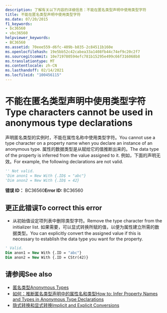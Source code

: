 ```yaml
---
description: 了解有关以下内容的详细信息：不能在匿名类型声明中使用类型字符
title: 不能在匿名类型声明中使用类型字符
ms.date: 07/20/2015
f1_keywords:
- bc36560
- vbc36560
helpviewer_keywords:
- BC36560
ms.assetid: 70eee559-d6fc-409b-b835-2c84511b160e
ms.openlocfilehash: 19e5bb52c42cabea33a1408fb44c74ef9c20c2f7
ms.sourcegitcommit: 10e719780594efc781b15295e499c66f316068b8
ms.translationtype: MT
ms.contentlocale: zh-CN
ms.lasthandoff: 02/14/2021
ms.locfileid: "100456115"
---
```

# <a name="type-characters-cannot-be-used-in-anonymous-type-declarations"></a><span data-ttu-id="133f1-103">不能在匿名类型声明中使用类型字符</span><span class="sxs-lookup"><span data-stu-id="133f1-103">Type characters cannot be used in anonymous type declarations</span></span>

<span data-ttu-id="133f1-104">声明匿名类型的实例时，不能在属性名称中使用类型字符。</span><span class="sxs-lookup"><span data-stu-id="133f1-104">You cannot use a type character on a property name when you declare an instance of an anonymous type.</span></span> <span data-ttu-id="133f1-105">属性的数据类型是从赋给它的值推断出来的。</span><span class="sxs-lookup"><span data-stu-id="133f1-105">The data type of the property is inferred from the value assigned to it.</span></span> <span data-ttu-id="133f1-106">例如，下面的声明无效。</span><span class="sxs-lookup"><span data-stu-id="133f1-106">For example, the following declarations are not valid.</span></span>  
  
```vb  
'' Not valid.  
'Dim anon1 = New With {.ID$ = "abc"}  
'Dim anon2 = New With {.ID$ = 42}  
```  
  
 <span data-ttu-id="133f1-107">**错误 ID：** BC36560</span><span class="sxs-lookup"><span data-stu-id="133f1-107">**Error ID:** BC36560</span></span>  
  
## <a name="to-correct-this-error"></a><span data-ttu-id="133f1-108">更正此错误</span><span class="sxs-lookup"><span data-stu-id="133f1-108">To correct this error</span></span>  
  
- <span data-ttu-id="133f1-109">从初始值设定项列表中删除类型字符。</span><span class="sxs-lookup"><span data-stu-id="133f1-109">Remove the type character from the initializer list.</span></span> <span data-ttu-id="133f1-110">如果需要，可以显式转换所赋的值，以便为属性建立所需的数据类型。</span><span class="sxs-lookup"><span data-stu-id="133f1-110">You can explicitly convert the assigned value if this is necessary to establish the data type you want for the property.</span></span>  
  
```vb  
' Valid.  
Dim anon1 = New With {.ID = "abc"}  
Dim anon2 = New With {.ID = CStr(42)}  
```  
  
## <a name="see-also"></a><span data-ttu-id="133f1-111">请参阅</span><span class="sxs-lookup"><span data-stu-id="133f1-111">See also</span></span>

- [<span data-ttu-id="133f1-112">匿名类型</span><span class="sxs-lookup"><span data-stu-id="133f1-112">Anonymous Types</span></span>](../programming-guide/language-features/objects-and-classes/anonymous-types.md)
- [<span data-ttu-id="133f1-113">如何：推断匿名类型声明中的属性名和类型</span><span class="sxs-lookup"><span data-stu-id="133f1-113">How to: Infer Property Names and Types in Anonymous Type Declarations</span></span>](../programming-guide/language-features/objects-and-classes/how-to-infer-property-names-and-types-in-anonymous-type-declarations.md)
- [<span data-ttu-id="133f1-114">隐式转换和显式转换</span><span class="sxs-lookup"><span data-stu-id="133f1-114">Implicit and Explicit Conversions</span></span>](../programming-guide/language-features/data-types/implicit-and-explicit-conversions.md)
